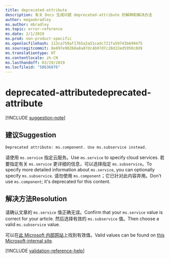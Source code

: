 ```yaml
---
title: deprecated-attribute
description: 有关 Docs 生成问题 deprecated-attribute 的解释和解决办法
author: meganbradley
ms.author: mbradley
ms.topic: error-reference
ms.date: 2/1/2019
ms.prod: non-product-specific
ms.openlocfilehash: 113ca759af1765a2a51cadc721fa59743b699475
ms.sourcegitcommit: 8e897e90268a8a87dc4b97d7c28d22ed5950c8d9
ms.translationtype: HT
ms.contentlocale: zh-CN
ms.lasthandoff: 03/29/2019
ms.locfileid: "58636876"
---
```

# <a name="deprecated-attribute"></a><span data-ttu-id="d4d5e-103">deprecated-attribute</span><span class="sxs-lookup"><span data-stu-id="d4d5e-103">deprecated-attribute</span></span>

[!INCLUDE [suggestion-note](includes/suggestion-note.md)]

## <a name="suggestion"></a><span data-ttu-id="d4d5e-104">建议</span><span class="sxs-lookup"><span data-stu-id="d4d5e-104">Suggestion</span></span>

`Deprecated attribute: ms.component. Use ms.subservice instead.`

<span data-ttu-id="d4d5e-105">请使用 `ms.service` 指定云服务。</span><span class="sxs-lookup"><span data-stu-id="d4d5e-105">Use `ms.service` to specify cloud services.</span></span> <span data-ttu-id="d4d5e-106">若要指定有关 `ms.service` 更详细的信息，可以选择指定 `ms.subservice`。</span><span class="sxs-lookup"><span data-stu-id="d4d5e-106">To specify more detailed information about `ms.service`, you can optionally specify `ms.subservice`.</span></span> <span data-ttu-id="d4d5e-107">请勿使用 `ms.component`；它已针对此内容弃用。</span><span class="sxs-lookup"><span data-stu-id="d4d5e-107">Don't use `ms.component`; it's deprecated for this content.</span></span>

## <a name="resolution"></a><span data-ttu-id="d4d5e-108">解决方法</span><span class="sxs-lookup"><span data-stu-id="d4d5e-108">Resolution</span></span>

<span data-ttu-id="d4d5e-109">请确认文章的 `ms.service` 值正确无误。</span><span class="sxs-lookup"><span data-stu-id="d4d5e-109">Confirm that your `ms.service` value is correct for your article.</span></span> <span data-ttu-id="d4d5e-110">然后选择有效的 `ms.subservice` 值。</span><span class="sxs-lookup"><span data-stu-id="d4d5e-110">Then choose a valid `ms.subservice` value.</span></span>

<span data-ttu-id="d4d5e-111">可以在[此 Microsoft 内部网站](https://docsmetadatatool.azurewebsites.net/allowlists)上找到有效值。</span><span class="sxs-lookup"><span data-stu-id="d4d5e-111">Valid values can be found on [this Microsoft-internal site](https://docsmetadatatool.azurewebsites.net/allowlists).</span></span>

<!--make sure to add this file to your includes folder and verify the path-->
[!INCLUDE [validation-reference-help](includes/validation-reference-help.md)]
